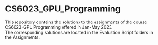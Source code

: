 # CS6023_GPU_Programming

This repository contains the solutions to the assignments of the course CS6023-GPU Programming offered in Jan-May 2023.\
The corresponding solutions are located in the Evaluation Script folders in the Assignments.

